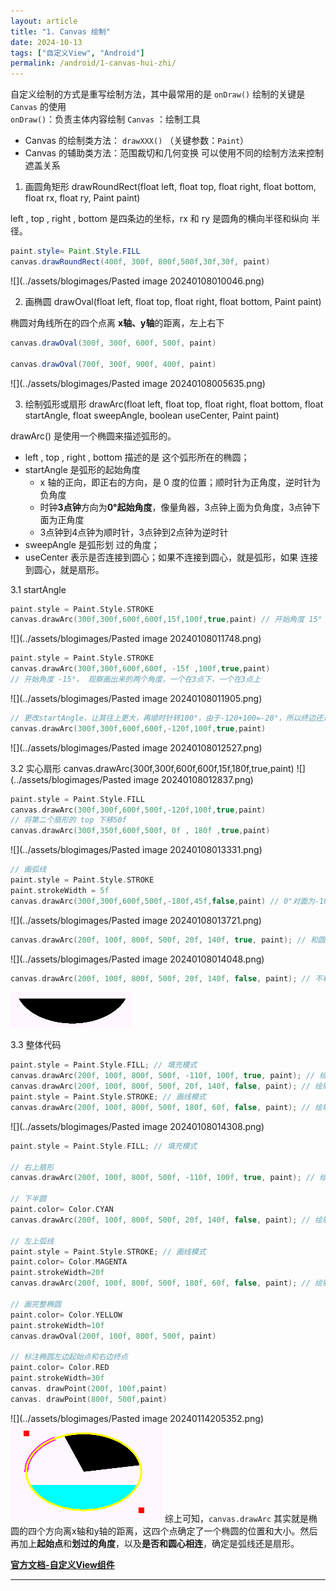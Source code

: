 ```yaml
---
layout: article
title: "1. Canvas 绘制"
date: 2024-10-13
tags: ["自定义View", "Android"]
permalink: /android/1-canvas-hui-zhi/
---
```


自定义绘制的方式是重写绘制方法，其中最常用的是 `onDraw()` 绘制的关键是 `Canvas` 的使用  
`onDraw()`：负责主体内容绘制
`Canvas` ：绘制工具
- Canvas 的绘制类方法： `drawXXX()` （关键参数：`Paint`） 
- Canvas 的辅助类方法：范围裁切和几何变换 可以使用不同的绘制方法来控制遮盖关系

 1. 画圆角矩形 drawRoundRect(float left, float top, float right, float bottom, float rx, float ry, Paint paint) 

left , top , right , bottom 是四条边的坐标，rx 和 ry 是圆角的横向半径和纵向 半径。
```java
paint.style= Paint.Style.FILL  
canvas.drawRoundRect(400f, 300f, 800f,500f,30f,30f, paint)
```
![](../assets/blogimages/Pasted image 20240108010046.png)

 2. 画椭圆 drawOval(float left, float top, float right, float bottom, Paint paint) 

椭圆对角线所在的四个点离 **x轴、y轴**的距离，左上右下
```java
canvas.drawOval(300f, 300f, 600f, 500f, paint)

canvas.drawOval(700f, 300f, 900f, 400f, paint)
```
![](../assets/blogimages/Pasted image 20240108005635.png)

 3. 绘制弧形或扇形 drawArc(float left, float top, float right, float bottom, float startAngle, float sweepAngle, boolean useCenter, Paint paint) 

drawArc() 是使用一个椭圆来描述弧形的。
- left , top , right , bottom 描述的是 这个弧形所在的椭圆；
- startAngle 是弧形的起始角度
	- x 轴的正向，即正右的方向，是 0 度的位置；顺时针为正角度，逆时针为负角度
	- 时钟**3点钟**方向为**0°起始角度**，像量角器，3点钟上面为负角度，3点钟下面为正角度
	- 3点钟到4点钟为顺时针，3点钟到2点钟为逆时针
- sweepAngle 是弧形划 过的角度；
- useCenter 表示是否连接到圆心；如果不连接到圆心，就是弧形，如果 连接到圆心，就是扇形。

 3.1 startAngle
```kotlin
paint.style = Paint.Style.STROKE
canvas.drawArc(300f,300f,600f,600f,15f,100f,true,paint) // 开始角度 15°
```
![](../assets/blogimages/Pasted image 20240108011748.png)
```kotlin
paint.style = Paint.Style.STROKE
canvas.drawArc(300f,300f,600f,600f, -15f ,100f,true,paint) 
// 开始角度 -15°， 观察画出来的两个角度，一个在3点下，一个在3点上
```
![](../assets/blogimages/Pasted image 20240108011905.png)
```kotlin
// 更改startAngle，让其往上更大，再顺时针转100°，由于-120+100=-20°，所以终边还是在3点上方的
canvas.drawArc(300f,300f,600f,600f,-120f,100f,true,paint)
```
![](../assets/blogimages/Pasted image 20240108012527.png)

 3.2 实心扇形
canvas.drawArc(300f,300f,600f,600f,15f,180f,true,paint)
![](../assets/blogimages/Pasted image 20240108012837.png)
```kotlin
paint.style = Paint.Style.FILL  
canvas.drawArc(300f,300f,600f,500f,-120f,100f,true,paint)  
// 将第二个扇形的 top 下移50f 
canvas.drawArc(300f,350f,600f,500f, 0f , 180f ,true,paint)
```
![](../assets/blogimages/Pasted image 20240108013331.png)
```kotlin
// 画弧线  
paint.style = Paint.Style.STROKE  
paint.strokeWidth = 5f  
canvas.drawArc(300f,300f,600f,500f,-180f,45f,false,paint) // 0°对面为-180° ，不和圆心相连
```
![](../assets/blogimages/Pasted image 20240108013721.png)
```kotlin
canvas.drawArc(200f, 100f, 800f, 500f, 20f, 140f, true, paint); // 和圆心相连
```
![](../assets/blogimages/Pasted image 20240108014048.png)
```kotlin
canvas.drawArc(200f, 100f, 800f, 500f, 20f, 140f, false, paint); // 不和圆心相连
```
![](../assets/blogimages/Snipaste_2024-01-08_01-42-34.png)

 3.3 整体代码
```kotlin
paint.style = Paint.Style.FILL; // 填充模式  
canvas.drawArc(200f, 100f, 800f, 500f, -110f, 100f, true, paint); // 绘制扇  
canvas.drawArc(200f, 100f, 800f, 500f, 20f, 140f, false, paint); // 绘制弧形  
paint.style = Paint.Style.STROKE; // 画线模式  
canvas.drawArc(200f, 100f, 800f, 500f, 180f, 60f, false, paint); // 绘制不封
```
![](../assets/blogimages/Pasted image 20240108014308.png)
```kotlin
paint.style = Paint.Style.FILL; // 填充模式  
  
// 右上扇形  
canvas.drawArc(200f, 100f, 800f, 500f, -110f, 100f, true, paint); // 绘制扇  
  
// 下半圆  
paint.color= Color.CYAN  
canvas.drawArc(200f, 100f, 800f, 500f, 20f, 140f, false, paint); // 绘制弧形  
  
// 左上弧线  
paint.style = Paint.Style.STROKE; // 画线模式  
paint.color= Color.MAGENTA  
paint.strokeWidth=20f  
canvas.drawArc(200f, 100f, 800f, 500f, 180f, 60f, false, paint); // 绘制不封  
  
// 画完整椭圆  
paint.color= Color.YELLOW  
paint.strokeWidth=10f  
canvas.drawOval(200f, 100f, 800f, 500f, paint)  
  
// 标注椭圆左边起始点和右边终点  
paint.color= Color.RED  
paint.strokeWidth=30f  
canvas. drawPoint(200f, 100f,paint)  
canvas. drawPoint(800f, 500f,paint)
```

![](../assets/blogimages/Pasted image 20240114205352.png)
![](../assets/blogimages/Snipaste_2024-01-14_20-55-15.png)
综上可知，`canvas.drawArc` 其实就是椭圆的四个方向离x轴和y轴的距离，这四个点确定了一个椭圆的位置和大小。然后再加上**起始点**和**划过的角度**，以及**是否和圆心相连**，确定是弧线还是扇形。

**[官方文档-自定义View组件](https://developer.android.com/develop/ui/views/layout/custom-views/custom-components?hl=zh-cn)**

---
